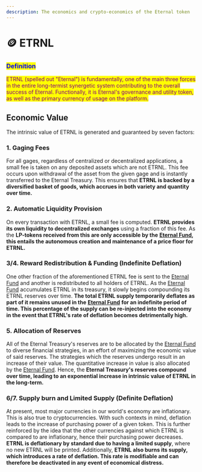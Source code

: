 ```yaml
---
description: The economics and crypto-economics of the Eternal token
---
```


# 🪙 ETRNL

### <mark style="color:blue;">Definition</mark>

<mark style="color:purple;">ETRNL (spelled out "Eternal") is fundamentally, one of the main three forces in the entire long-termist synergetic system contributing to the overall success of Eternal.  Functionally, it is Eternal's governance and utility token, as well as the primary currency of usage on the platform.</mark>&#x20;

## Economic Value

The intrinsic value of ETRNL is generated and guaranteed by seven factors:

### 1. Gaging Fees

For all gages, regardless of centralized or decentralized applications, a small fee is taken on any deposited assets which are not ETRNL. This fee occurs upon withdrawal of the asset from the given gage and is instantly transferred to the Eternal Treasury. This ensures that **ETRNL is backed by a diversified basket of goods, which accrues in both variety and quantity over time.**&#x20;

### 2. Automatic Liquidity Provision

On every transaction with ETRNL, a small fee is computed. **ETRNL provides its own liquidity to decentralized exchanges** using a fraction of this fee. As the **LP-tokens received from this are only accessible by the** [**Eternal Fund**](../../governance/eternal-fund.md)**, this entails the autonomous creation and maintenance of a price floor for ETRNL.**

### 3/4. Reward Redistribution & Funding (Indefinite Deflation)

One other fraction of the aforementioned ETRNL fee is sent to the [Eternal Fund](../../governance/eternal-fund.md)  and another is redistributed to all holders of ETRNL. As the [Eternal Fund](../../governance/eternal-fund.md) accumulates ETRNL in its treasury, it slowly begins compounding its ETRNL reserves over time. **The total ETRNL supply temporarily deflates as part of it remains unused in the** [**Eternal Fund**](../../governance/eternal-fund.md) **for an indefinite period of time. This percentage of the supply can be re-injected into the economy in the event that ETRNL's rate of deflation becomes detrimentally high.**&#x20;

### **5.** Allocation of Reserves

All of the Eternal Treasury's reserves are to be allocated by the [Eternal Fund](../../governance/eternal-fund.md) to diverse financial strategies, in an effort of maximizing the economic value of said reserves. The strategies which the reserves undergo result in an increase of their value. The quantitative increase in value is also allocated by the [Eternal Fund](../../governance/eternal-fund.md). Hence, the **Eternal Treasury's reserves compound over time, leading to an exponential increase in intrinsic value of ETRNL in the long-term.**&#x20;

### 6/7. Supply burn and Limited Supply (Definite Deflation)

At present, most major currencies in our world's economy are inflationary. This is also true to cryptocurrencies. With such contexts in mind, deflation leads to the increase of purchasing power of a given token. This is further reinforced by the idea that the other currencies against which ETRNL is compared to are inflationary, hence their purchasing power decreases. **ETRNL is deflationary by standard due to having a limited supply**, where no new ETRNL will be printed. Additionally, **ETRNL also burns its supply, which introduces a rate of deflation. This rate is modifiable and can therefore be deactivated in any event of economical distress.**&#x20;

